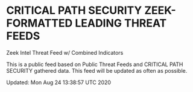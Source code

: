 # CRITICAL PATH SECURITY ZEEK-FORMATTED LEADING THREAT FEEDS
Zeek Intel Threat Feed w/ Combined Indicators

This is a public feed based on Public Threat Feeds and CRITICAL PATH SECURITY gathered data.
This feed will be updated as often as possible.

Updated: 
Mon Aug 24 13:38:57 UTC 2020
